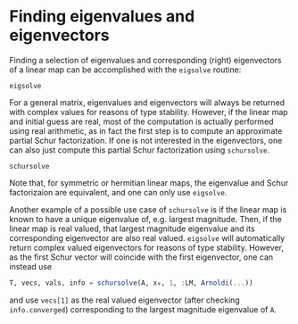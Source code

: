 # Finding eigenvalues and eigenvectors
Finding a selection of eigenvalues and corresponding (right) eigenvectors of a linear map can
be accomplished with the `eigsolve` routine:
```@docs
eigsolve
```

For a general matrix, eigenvalues and eigenvectors will always be returned with complex values
for reasons of type stability. However, if the linear map and initial guess are real, most of
the computation is actually performed using real arithmetic, as in fact the first step is to
compute an approximate partial Schur factorization. If one is not interested in the eigenvectors,
one can also just compute this partial Schur factorization using `schursolve`.
```@docs
schursolve
```
Note that, for symmetric or hermitian linear maps, the eigenvalue and Schur factorizaion are
equivalent, and one can only use `eigsolve`.

Another example of a possible use case of `schursolve` is if the linear map is known to have
a unique eigenvalue of, e.g. largest magnitude. Then, if the linear map is real valued, that
largest magnitude eigenvalue and its corresponding eigenvector are also real valued. `eigsolve`
will automatically return complex valued eigenvectors for reasons of type stability. However,
as the first Schur vector will coincide with the first eigenvector, one can instead use
```julia
T, vecs, vals, info = schursolve(A, x⁠₀, 1, :LM, Arnoldi(...))
```
and use `vecs[1]` as the real valued eigenvector (after checking `info.converged`) corresponding
to the largest magnitude eigenvalue of `A`.
